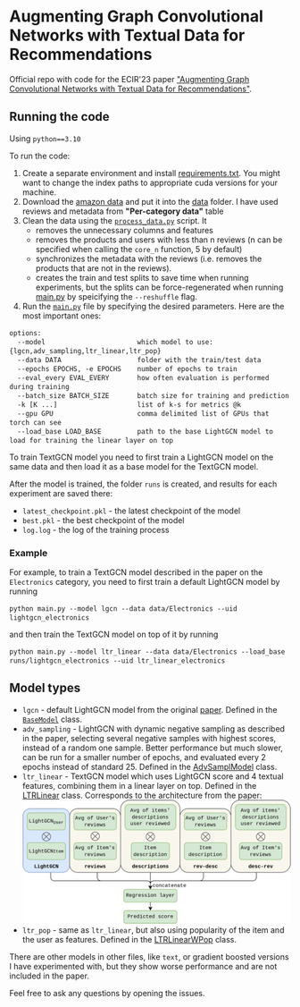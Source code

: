 # Augmenting Graph Convolutional Networks with Textual Data for Recommendations

Official repo with code for the ECIR'23 paper ["Augmenting Graph Convolutional Networks with Textual Data for Recommendations"](https://dl.acm.org/doi/abs/10.1007/978-3-031-28238-6_58).

## Running the code
Using `python==3.10`

To run the code:
1. Create a separate environment and install [requirements.txt](requirements.txt). You might want to change the index paths to appropriate cuda versions for your machine.
2. Download the [amazon data](https://cseweb.ucsd.edu/~jmcauley/datasets/amazon_v2/) and put it into the [data](data) folder. I have used reviews and metadata from <b>"Per-category data"</b> table
3. Clean the data using the [`process_data.py`](data/process_data.py) script. It
    * removes the unnecessary columns and features
    * removes the products and users with less than n reviews (n can be specified when calling the `core_n` function, 5 by default)
    * synchronizes the metadata with the reviews (i.e. removes the products that are not in the reviews).
    * creates the train and test splits to save time when running experiments, but the splits can be force-regenerated when running [main.py](main.py) by speicifying the `--reshuffle` flag. </br>
4. Run the [`main.py`](main.py) file by specifying the desired parameters. Here are the most important ones:
```
options:
  --model                       which model to use: {lgcn,adv_sampling,ltr_linear,ltr_pop}
  --data DATA                   folder with the train/test data
  --epochs EPOCHS, -e EPOCHS    number of epochs to train
  --eval_every EVAL_EVERY       how often evaluation is performed during training
  --batch_size BATCH_SIZE       batch size for training and prediction
  -k [K ...]                    list of k-s for metrics @k
  --gpu GPU                     comma delimited list of GPUs that torch can see
  --load_base LOAD_BASE         path to the base LightGCN model to load for training the linear layer on top
```
To train TextGCN model you need to first train a LightGCN model on the same data and then load it as a base model for the TextGCN model.

After the model is trained, the folder `runs` is created, and results for each experiment are saved there:
* `latest_checkpoint.pkl` - the latest checkpoint of the model
* `best.pkl` - the best checkpoint of the model
* `log.log` - the log of the training process

### Example
For example, to train a TextGCN model described in the paper on the `Electronics` category, you need to first train a default LightGCN model by running
```
python main.py --model lgcn --data data/Electronics --uid lightgcn_electronics
```
and then train the TextGCN model on top of it by running
```
python main.py --model ltr_linear --data data/Electronics --load_base runs/lightgcn_electronics --uid ltr_linear_electronics
```

## Model types

* `lgcn` - default LightGCN model from the original [paper](https://arxiv.org/abs/2002.02126). Defined in the [`BaseModel`](TextGCN/base_model.py#L16) class.
* `adv_sampling` - LightGCN with dynamic negative sampling as described in the paper, selecting several negative samples with highest scores, instead of a random one sample. Better performance but much slower, can be run for a smaller number of epochs, and evaluated every 2 epochs instead of standard 25. Defined in the [AdvSamplModel](TextGCN/advanced_sampling.py#L24) class.
* `ltr_linear` - TextGCN model which uses LightGCN score and 4 textual features, combining them in a linear layer on top. Defined in the [LTRLinear](TextGCN/ltr_models.py#L165LTRLinear) class.
Corresponds to the architecture from the paper: ![picture](diagram.png)
* `ltr_pop` - same as `ltr_linear`, but also using popularity of the item and the user as features. Defined in the [LTRLinearWPop](TextGCN/ltr_models.py#L206) class.

There are other models in other files, like `text`, or gradient boosted versions I have experimented with, but they show worse performance and are not included in the paper.

Feel free to ask any questions by opening the issues.
